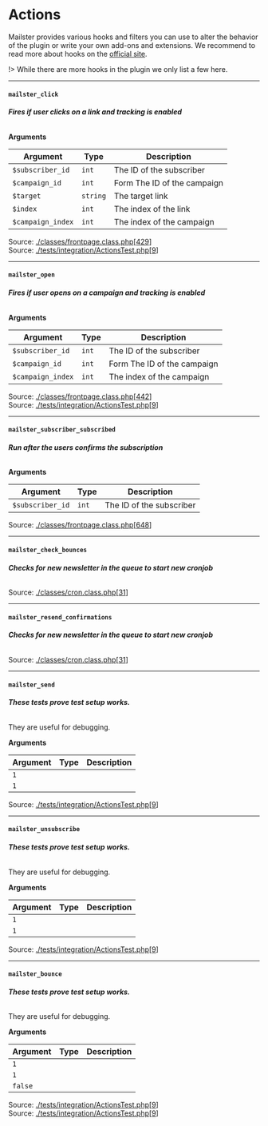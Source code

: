 # Actions
Mailster provides various hooks and filters you can use to alter the behavior of the plugin or write your own add-ons and extensions. We recommend to read more about hooks on the [official site](https://developer.wordpress.org/plugins/hooks/).

!>  While there are more hooks in the plugin we only list a few here.

<hr>

#### `mailster_click`

###### **Fires if user clicks on a link and tracking is enabled**

**Arguments**

Argument | Type | Description
-------- | ---- | -----------
`$subscriber_id` | `int` | The ID of the subscriber
`$campaign_id` | `int` | Form The ID of the campaign
`$target` | `string` | The target link
`$index` | `int` | The index of the link
`$campaign_index` | `int` | The index of the campaign

Source: [./classes/frontpage.class.php](https://github.com/evrpress/mailster/blob/4.0.8/./classes/frontpage.class.php)[[429](https://github.com/evrpress/mailster/blob/4.0.8/./classes/frontpage.class.php#L429-L438)]<br>Source: [./tests/integration/ActionsTest.php](https://github.com/evrpress/mailster/blob/4.0.8/./tests/integration/ActionsTest.php)[[9](https://github.com/evrpress/mailster/blob/4.0.8/./tests/integration/ActionsTest.php#L9-L40)]<br>

<hr>

#### `mailster_open`

###### **Fires if user opens on a campaign and tracking is enabled**

**Arguments**

Argument | Type | Description
-------- | ---- | -----------
`$subscriber_id` | `int` | The ID of the subscriber
`$campaign_id` | `int` | Form The ID of the campaign
`$campaign_index` | `int` | The index of the campaign

Source: [./classes/frontpage.class.php](https://github.com/evrpress/mailster/blob/4.0.8/./classes/frontpage.class.php)[[442](https://github.com/evrpress/mailster/blob/4.0.8/./classes/frontpage.class.php#L442-L449)]<br>Source: [./tests/integration/ActionsTest.php](https://github.com/evrpress/mailster/blob/4.0.8/./tests/integration/ActionsTest.php)[[9](https://github.com/evrpress/mailster/blob/4.0.8/./tests/integration/ActionsTest.php#L9-L31)]<br>

<hr>

#### `mailster_subscriber_subscribed`

###### **Run after the users confirms the subscription**

**Arguments**

Argument | Type | Description
-------- | ---- | -----------
`$subscriber_id` | `int` | The ID of the subscriber

Source: [./classes/frontpage.class.php](https://github.com/evrpress/mailster/blob/4.0.8/./classes/frontpage.class.php)[[648](https://github.com/evrpress/mailster/blob/4.0.8/./classes/frontpage.class.php#L648-L653)]<br>

<hr>

#### `mailster_check_bounces`

###### **Checks for new newsletter in the queue to start new cronjob**


Source: [./classes/cron.class.php](https://github.com/evrpress/mailster/blob/4.0.8/./classes/cron.class.php)[[31](https://github.com/evrpress/mailster/blob/4.0.8/./classes/cron.class.php#L31-L37)]<br>

<hr>

#### `mailster_resend_confirmations`

###### **Checks for new newsletter in the queue to start new cronjob**


Source: [./classes/cron.class.php](https://github.com/evrpress/mailster/blob/4.0.8/./classes/cron.class.php)[[31](https://github.com/evrpress/mailster/blob/4.0.8/./classes/cron.class.php#L31-L40)]<br>

<hr>

#### `mailster_send`

###### **These tests prove test setup works.**

They are useful for debugging.

**Arguments**

Argument | Type | Description
-------- | ---- | -----------
`1` |  | 
`1` |  | 

Source: [./tests/integration/ActionsTest.php](https://github.com/evrpress/mailster/blob/4.0.8/./tests/integration/ActionsTest.php)[[9](https://github.com/evrpress/mailster/blob/4.0.8/./tests/integration/ActionsTest.php#L9-L22)]<br>

<hr>

#### `mailster_unsubscribe`

###### **These tests prove test setup works.**

They are useful for debugging.

**Arguments**

Argument | Type | Description
-------- | ---- | -----------
`1` |  | 
`1` |  | 

Source: [./tests/integration/ActionsTest.php](https://github.com/evrpress/mailster/blob/4.0.8/./tests/integration/ActionsTest.php)[[9](https://github.com/evrpress/mailster/blob/4.0.8/./tests/integration/ActionsTest.php#L9-L49)]<br>

<hr>

#### `mailster_bounce`

###### **These tests prove test setup works.**

They are useful for debugging.

**Arguments**

Argument | Type | Description
-------- | ---- | -----------
`1` |  | 
`1` |  | 
`false` |  | 

Source: [./tests/integration/ActionsTest.php](https://github.com/evrpress/mailster/blob/4.0.8/./tests/integration/ActionsTest.php)[[9](https://github.com/evrpress/mailster/blob/4.0.8/./tests/integration/ActionsTest.php#L9-L58)]<br>Source: [./tests/integration/ActionsTest.php](https://github.com/evrpress/mailster/blob/4.0.8/./tests/integration/ActionsTest.php)[[9](https://github.com/evrpress/mailster/blob/4.0.8/./tests/integration/ActionsTest.php#L9-L66)]<br>



